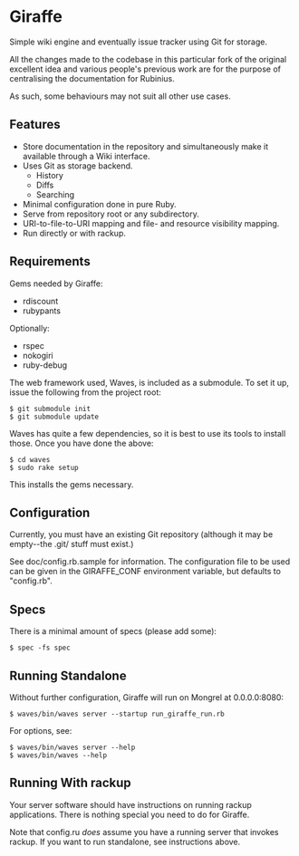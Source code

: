  Giraffe
=========

Simple wiki engine and eventually issue tracker using Git for storage.

All the changes made to the codebase in this particular fork of
the original excellent idea and various people's previous work
are for the purpose of centralising the documentation for Rubinius.

As such, some behaviours may not suit all other use cases.


 Features
----------

- Store documentation in the repository and simultaneously
  make it available through a Wiki interface.
- Uses Git as storage backend.
  - History
  - Diffs
  - Searching
- Minimal configuration done in pure Ruby.
- Serve from repository root or any subdirectory.
- URI-to-file-to-URI mapping and file- and resource visibility mapping.
- Run directly or with rackup.


 Requirements
--------------

Gems needed by Giraffe:

- rdiscount
- rubypants

Optionally:

- rspec
- nokogiri
- ruby-debug

The web framework used, Waves, is included as a submodule.
To set it up, issue the following from the project root:

    $ git submodule init
    $ git submodule update

Waves has quite a few dependencies, so it is best to use
its tools to install those. Once you have done the above:

    $ cd waves
    $ sudo rake setup

This installs the gems necessary.


 Configuration
---------------

Currently, you must have an existing Git repository (although
it may be empty--the .git/ stuff must exist.)

See doc/config.rb.sample for information. The configuration
file to be used can be given in the GIRAFFE_CONF environment
variable, but defaults to "config.rb".


 Specs
-------

There is a minimal amount of specs (please add some):

    $ spec -fs spec


 Running Standalone
--------------------

Without further configuration, Giraffe will run on Mongrel
at 0.0.0.0:8080:

    $ waves/bin/waves server --startup run_giraffe_run.rb

For options, see:

    $ waves/bin/waves server --help
    $ waves/bin/waves --help


 Running With rackup
---------------------

Your server software should have instructions on running rackup
applications. There is nothing special you need to do for Giraffe.

Note that config.ru *does* assume you have a running server that
invokes rackup. If you want to run standalone, see instructions
above.


